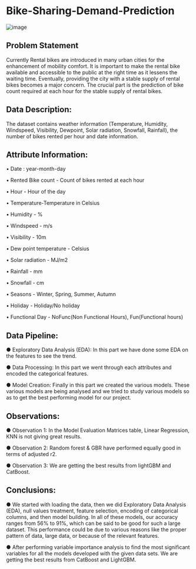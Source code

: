 # Bike-Sharing-Demand-Prediction
![image](https://miro.medium.com/max/5120/1*GsI_VaoD0gH-tzPg4O7qcQ.jpeg)
## Problem Statement
Currently Rental bikes are introduced in many urban cities for the enhancement of mobility comfort. It is important to make the rental bike available and accessible to the public at the right time as it lessens the waiting time. Eventually, providing the city with a stable supply of rental bikes becomes a major concern. The crucial part is the prediction of bike count required at each hour for the stable supply of rental bikes.
## Data Description:
The dataset contains weather information (Temperature, Humidity, Windspeed, Visibility, Dewpoint, Solar radiation, Snowfall, Rainfall), the number of bikes rented per hour and date information.
## Attribute Information:
• Date : year-month-day

• Rented Bike count - Count of bikes rented at each hour

• Hour - Hour of the day

• Temperature-Temperature in Celsius

• Humidity - %

• Windspeed - m/s

• Visibility - 10m

• Dew point temperature - Celsius

• Solar radiation - MJ/m2

• Rainfall - mm

• Snowfall - cm

• Seasons - Winter, Spring, Summer, Autumn

• Holiday - Holiday/No holiday

• Functional Day - NoFunc(Non Functional Hours), Fun(Functional hours)
## Data Pipeline:
● Exploratory Data Analysis (EDA): In this part we have done some EDA on the features to see the trend.

● Data Processing: In this part we went through each attributes and encoded the categorical features.

● Model Creation: Finally in this part we created the various models. These various models are being analysed and we tried to study various models so as to get the best performing model for our project.

## Observations:
● Observation 1: In the Model Evaluation Matrices table, Linear Regression, KNN is not giving great results.

● Observation 2: Random forest & GBR have performed equally good in terms of adjusted r2.

● Observation 3: We are getting the best results from lightGBM and CatBoost.

## Conclusions:
● We started with loading the data, then we did Exploratory Data Analysis (EDA), null values treatment, feature selection, encoding of categorical columns, and then model building. In all of these models, our accuracy ranges from 56% to 91%, which can be said to be good for such a large dataset. This performance could be due to various reasons like the proper pattern of data, large data, or because of the relevant features.

● After performing variable importance analysis to find the most significant variables for all the models developed with the given data sets. We are getting the best results from CatBoost and LightGBM.
